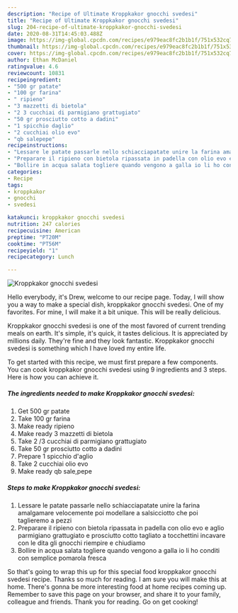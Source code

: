 ```yaml
---
description: "Recipe of Ultimate Kroppkakor gnocchi svedesi"
title: "Recipe of Ultimate Kroppkakor gnocchi svedesi"
slug: 204-recipe-of-ultimate-kroppkakor-gnocchi-svedesi
date: 2020-08-31T14:45:03.488Z
image: https://img-global.cpcdn.com/recipes/e979eac8fc2b1b1f/751x532cq70/kroppkakor-gnocchi-svedesi-recipe-main-photo.jpg
thumbnail: https://img-global.cpcdn.com/recipes/e979eac8fc2b1b1f/751x532cq70/kroppkakor-gnocchi-svedesi-recipe-main-photo.jpg
cover: https://img-global.cpcdn.com/recipes/e979eac8fc2b1b1f/751x532cq70/kroppkakor-gnocchi-svedesi-recipe-main-photo.jpg
author: Ethan McDaniel
ratingvalue: 4.6
reviewcount: 10831
recipeingredient:
- "500 gr patate"
- "100 gr farina"
- " ripieno"
- "3 mazzetti di bietola"
- "2 3 cucchiai di parmigiano grattugiato"
- "50 gr prosciutto cotto a dadini"
- "1 spicchio daglio"
- "2 cucchiai olio evo"
- "qb salepepe"
recipeinstructions:
- "Lessare le patate passarle nello schiacciapatate unire la farina amalgamare velocemente poi modellare a salsicciotto che poi taglieremo a pezzi"
- "Preparare il ripieno con bietola ripassata in padella con olio evo e aglio parmigiano grattugiato e prosciutto cotto tagliato a tocchettini incavare con le dita gli gnocchi riempire e chiudiamo"
- "Bollire in acqua salata togliere quando vengono a galla io li ho conditi con semplice pomarola fresca"
categories:
- Recipe
tags:
- kroppkakor
- gnocchi
- svedesi

katakunci: kroppkakor gnocchi svedesi 
nutrition: 247 calories
recipecuisine: American
preptime: "PT20M"
cooktime: "PT56M"
recipeyield: "1"
recipecategory: Lunch

---
```



![Kroppkakor gnocchi svedesi](https://img-global.cpcdn.com/recipes/e979eac8fc2b1b1f/751x532cq70/kroppkakor-gnocchi-svedesi-recipe-main-photo.jpg)

Hello everybody, it's Drew, welcome to our recipe page. Today, I will show you a way to make a special dish, kroppkakor gnocchi svedesi. One of my favorites. For mine, I will make it a bit unique. This will be really delicious.

Kroppkakor gnocchi svedesi is one of the most favored of current trending meals on earth. It's simple, it's quick, it tastes delicious. It is appreciated by millions daily. They're fine and they look fantastic. Kroppkakor gnocchi svedesi is something which I have loved my entire life.




To get started with this recipe, we must first prepare a few components. You can cook kroppkakor gnocchi svedesi using 9 ingredients and 3 steps. Here is how you can achieve it.

<!--inarticleads1-->

##### The ingredients needed to make Kroppkakor gnocchi svedesi:

1. Get 500 gr patate
1. Take 100 gr farina
1. Make ready  ripieno
1. Make ready 3 mazzetti di bietola
1. Take 2 /3 cucchiai di parmigiano grattugiato
1. Take 50 gr prosciutto cotto a dadini
1. Prepare 1 spicchio d&#39;aglio
1. Take 2 cucchiai olio evo
1. Make ready qb sale,pepe




<!--inarticleads2-->

##### Steps to make Kroppkakor gnocchi svedesi:

1. Lessare le patate passarle nello schiacciapatate unire la farina amalgamare velocemente poi modellare a salsicciotto che poi taglieremo a pezzi
1. Preparare il ripieno con bietola ripassata in padella con olio evo e aglio parmigiano grattugiato e prosciutto cotto tagliato a tocchettini incavare con le dita gli gnocchi riempire e chiudiamo
1. Bollire in acqua salata togliere quando vengono a galla io li ho conditi con semplice pomarola fresca




So that's going to wrap this up for this special food kroppkakor gnocchi svedesi recipe. Thanks so much for reading. I am sure you will make this at home. There's gonna be more interesting food at home recipes coming up. Remember to save this page on your browser, and share it to your family, colleague and friends. Thank you for reading. Go on get cooking!
